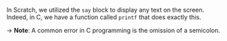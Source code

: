 In Scratch, we utilized the `say` block to display any text on the screen. Indeed, in C, we have a function called `printf` that does exactly this.

→ **Note**: A common error in C programming is the omission of a semicolon.